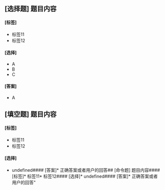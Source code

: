 ## [选择题] 题目内容
#### [标签]
* 标签11
* 标签12

#### [选择]
* A
* B
* C

#### [答案]
* A

## [填空题] 题目内容
#### [标签]
* 标签11
* 标签12
#### [选择]
* undefined#### [答案]* 正确答案或者用户的回答## [命令题] 题目内容#### [标签]* 标签11* 标签12#### [选择]* undefined#### [答案]* 正确答案或者用户的回答"